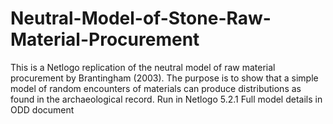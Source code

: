 # Neutral-Model-of-Stone-Raw-Material-Procurement
This is a Netlogo replication of the neutral model of raw material procurement by Brantingham (2003). The purpose is to show that a simple model of random encounters of materials can produce distributions as found in the archaeological record.
Run in Netlogo 5.2.1
Full model details in ODD document
